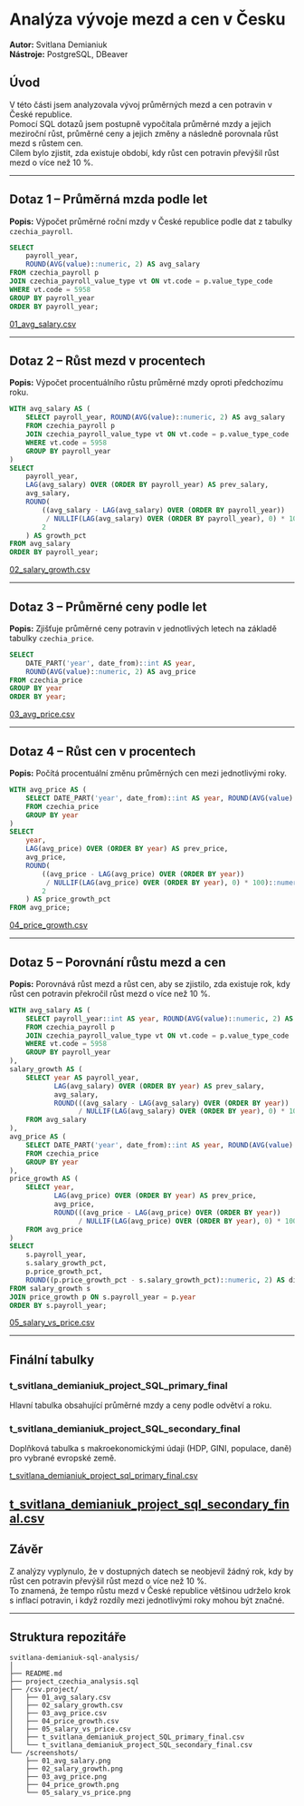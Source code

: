# Analýza vývoje mezd a cen v Česku
**Autor:** Svitlana Demianiuk  
**Nástroje:** PostgreSQL, DBeaver  

## Úvod
V této části jsem analyzovala vývoj průměrných mezd a cen potravin v České republice.  
Pomocí SQL dotazů jsem postupně vypočítala průměrné mzdy a jejich meziroční růst, průměrné ceny a jejich změny a následně porovnala růst mezd s růstem cen.  
Cílem bylo zjistit, zda existuje období, kdy růst cen potravin převýšil růst mezd o více než 10 %.  

---

## Dotaz 1 – Průměrná mzda podle let
**Popis:** Výpočet průměrné roční mzdy v České republice podle dat z tabulky `czechia_payroll`.

```sql
SELECT 
    payroll_year, 
    ROUND(AVG(value)::numeric, 2) AS avg_salary
FROM czechia_payroll p
JOIN czechia_payroll_value_type vt ON vt.code = p.value_type_code
WHERE vt.code = 5958
GROUP BY payroll_year
ORDER BY payroll_year;
```
[01_avg_salary.csv](csv.project/01_avg_salary.csv)

---

## Dotaz 2 – Růst mezd v procentech
**Popis:** Výpočet procentuálního růstu průměrné mzdy oproti předchozímu roku.

```sql
WITH avg_salary AS (
    SELECT payroll_year, ROUND(AVG(value)::numeric, 2) AS avg_salary
    FROM czechia_payroll p
    JOIN czechia_payroll_value_type vt ON vt.code = p.value_type_code
    WHERE vt.code = 5958
    GROUP BY payroll_year
)
SELECT 
    payroll_year,
    LAG(avg_salary) OVER (ORDER BY payroll_year) AS prev_salary,
    avg_salary,
    ROUND(
        ((avg_salary - LAG(avg_salary) OVER (ORDER BY payroll_year))
         / NULLIF(LAG(avg_salary) OVER (ORDER BY payroll_year), 0) * 100)::numeric,
        2
    ) AS growth_pct
FROM avg_salary
ORDER BY payroll_year;
```
 [02_salary_growth.csv](csv.project/02_salary_growth.csv)

---

## Dotaz 3 – Průměrné ceny podle let
**Popis:** Zjišťuje průměrné ceny potravin v jednotlivých letech na základě tabulky `czechia_price`.

```sql
SELECT 
    DATE_PART('year', date_from)::int AS year, 
    ROUND(AVG(value)::numeric, 2) AS avg_price
FROM czechia_price
GROUP BY year
ORDER BY year;
```
 [03_avg_price.csv](csv.project/03_avg_price.csv)

---

## Dotaz 4 – Růst cen v procentech
**Popis:** Počítá procentuální změnu průměrných cen mezi jednotlivými roky.  


```sql
WITH avg_price AS (
    SELECT DATE_PART('year', date_from)::int AS year, ROUND(AVG(value)::numeric, 2) AS avg_price
    FROM czechia_price
    GROUP BY year
)
SELECT 
    year,
    LAG(avg_price) OVER (ORDER BY year) AS prev_price,
    avg_price,
    ROUND(
        ((avg_price - LAG(avg_price) OVER (ORDER BY year))
         / NULLIF(LAG(avg_price) OVER (ORDER BY year), 0) * 100)::numeric,
        2
    ) AS price_growth_pct
FROM avg_price;
```
 [04_price_growth.csv](./csv.project/04_price_growth.csv)

---

## Dotaz 5 – Porovnání růstu mezd a cen
**Popis:** Porovnává růst mezd a růst cen, aby se zjistilo, zda existuje rok, kdy růst cen potravin překročil růst mezd o více než 10 %.  

```sql
WITH avg_salary AS (
    SELECT payroll_year::int AS year, ROUND(AVG(value)::numeric, 2) AS avg_salary
    FROM czechia_payroll p
    JOIN czechia_payroll_value_type vt ON vt.code = p.value_type_code
    WHERE vt.code = 5958
    GROUP BY payroll_year
),
salary_growth AS (
    SELECT year AS payroll_year,
           LAG(avg_salary) OVER (ORDER BY year) AS prev_salary,
           avg_salary,
           ROUND(((avg_salary - LAG(avg_salary) OVER (ORDER BY year))
                 / NULLIF(LAG(avg_salary) OVER (ORDER BY year), 0) * 100)::numeric, 2) AS salary_growth_pct
    FROM avg_salary
),
avg_price AS (
    SELECT DATE_PART('year', date_from)::int AS year, ROUND(AVG(value)::numeric, 2) AS avg_price
    FROM czechia_price
    GROUP BY year
),
price_growth AS (
    SELECT year,
           LAG(avg_price) OVER (ORDER BY year) AS prev_price,
           avg_price,
           ROUND(((avg_price - LAG(avg_price) OVER (ORDER BY year))
                 / NULLIF(LAG(avg_price) OVER (ORDER BY year), 0) * 100)::numeric, 2) AS price_growth_pct
    FROM avg_price
)
SELECT 
    s.payroll_year,
    s.salary_growth_pct,
    p.price_growth_pct,
    ROUND((p.price_growth_pct - s.salary_growth_pct)::numeric, 2) AS difference_pct
FROM salary_growth s
JOIN price_growth p ON s.payroll_year = p.year
ORDER BY s.payroll_year;
```
[05_salary_vs_price.csv](csv.project/05_salary_vs_price.csv)

---

## Finální tabulky
### t_svitlana_demianiuk_project_SQL_primary_final  
Hlavní tabulka obsahující průměrné mzdy a ceny podle odvětví a roku.  

### t_svitlana_demianiuk_project_SQL_secondary_final  
Doplňková tabulka s makroekonomickými údaji (HDP, GINI, populace, daně) pro vybrané evropské země.  

[t_svitlana_demianiuk_project_sql_primary_final.csv](csv.project/t_svitlana_demianiuk_project_sql_primary_final.csv)

[t_svitlana_demianiuk_project_sql_secondary_final.csv](csv.project/t_svitlana_demianiuk_project_sql_secondary_final.csv)
---

## Závěr
Z analýzy vyplynulo, že v dostupných datech se neobjevil žádný rok, kdy by růst cen potravin převýšil růst mezd o více než 10 %.  
To znamená, že tempo růstu mezd v České republice většinou udrželo krok s inflací potravin, i když rozdíly mezi jednotlivými roky mohou být značné.  

---

## Struktura repozitáře
```
svitlana-demianiuk-sql-analysis/
│
├── README.md
├── project_czechia_analysis.sql
├── /csv.project/
│   ├── 01_avg_salary.csv
│   ├── 02_salary_growth.csv
│   ├── 03_avg_price.csv
│   ├── 04_price_growth.csv
│   ├── 05_salary_vs_price.csv
│   ├── t_svitlana_demianiuk_project_SQL_primary_final.csv
│   └── t_svitlana_demianiuk_project_SQL_secondary_final.csv
└── /screenshots/
    ├── 01_avg_salary.png
    ├── 02_salary_growth.png
    ├── 03_avg_price.png
    ├── 04_price_growth.png
    └── 05_salary_vs_price.png
```

